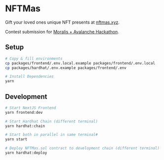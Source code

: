 # NFTMas

Gift your loved ones unique NFT presents at [nftmas.xyz](http://nftmas.xyz).

Contest submission for [Moralis + Avalanche Hackathon](https://moralis.io/avalanche-hackathon/).



## Setup
```bash
# Copy & fill environments
cp packages/frontend/.env.local.example packages/frontend/.env.local 
cp packages/hardhat/.env.example packages/frontend/.env

# Install Dependencies
yarn
```


## Development

```bash
# Start NextJS Frontend
yarn frontend:dev

# Start Hardhat Chain (different terminal)
yarn hardhat:chain

# Start both in parallel in same terminal#
yarn start

# Deploy NFTMas.sol contract to development chain (different terminal)
yarn hardhat:deploy
```